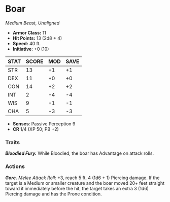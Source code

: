 # Boar

*Medium Beast, Unaligned*

- **Armor Class:** 11
- **Hit Points:** 13 (2d8 + 4)
- **Speed:** 40 ft.
- **Initiative**: +0 (10)

|STAT|SCORE|MOD|SAVE|
| --- | --- | --- | ---- |
| STR | 13 | +1 | +1 |
| DEX | 11 | +0 | +0 |
| CON | 14 | +2 | +2 |
| INT | 2 | -4 | -4 |
| WIS | 9 | -1 | -1 |
| CHA | 5 | -3 | -3 |

- **Senses**: Passive Perception 9
- **CR** 1/4 (XP 50; PB +2)

### Traits

***Bloodied Fury.*** While Bloodied, the boar has Advantage on attack rolls.


### Actions

***Gore.*** *Melee Attack Roll:* +3, reach 5 ft. 4 (1d6 + 1) Piercing damage. If the target is a Medium or smaller creature and the boar moved 20+ feet straight toward it immediately before the hit, the target takes an extra 3 (1d6) Piercing damage and has the Prone condition.
